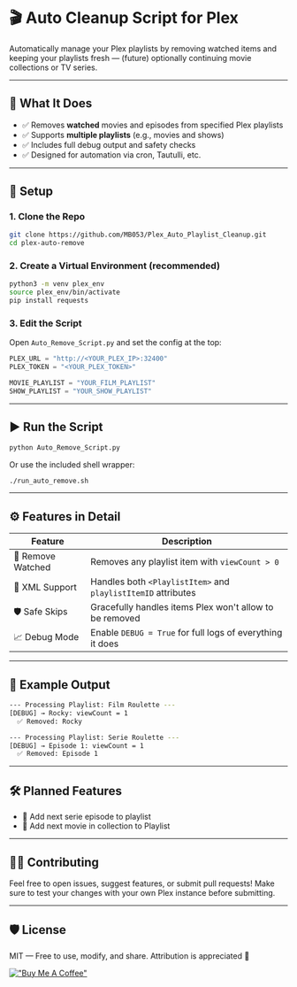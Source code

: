 # 🎬 Auto Cleanup Script for Plex

Automatically manage your Plex playlists by removing watched items and keeping your playlists fresh — (future) optionally continuing movie collections or TV series.

---

## 🚀 What It Does

- ✅ Removes **watched** movies and episodes from specified Plex playlists
- ✅ Supports **multiple playlists** (e.g., movies and shows)
- ✅ Includes full debug output and safety checks
- ✅ Designed for automation via cron, Tautulli, etc.

---

## 🔧 Setup

### 1. Clone the Repo

```bash
git clone https://github.com/MB053/Plex_Auto_Playlist_Cleanup.git
cd plex-auto-remove
```

### 2. Create a Virtual Environment (recommended)

```bash
python3 -m venv plex_env
source plex_env/bin/activate
pip install requests
```

### 3. Edit the Script

Open `Auto_Remove_Script.py` and set the config at the top:

```python
PLEX_URL = "http://<YOUR_PLEX_IP>:32400"
PLEX_TOKEN = "<YOUR_PLEX_TOKEN>"

MOVIE_PLAYLIST = "YOUR_FILM_PLAYLIST"
SHOW_PLAYLIST = "YOUR_SHOW_PLAYLIST"
```

---

## ▶️ Run the Script

```bash
python Auto_Remove_Script.py
```

Or use the included shell wrapper:

```bash
./run_auto_remove.sh
```

---

## ⚙️ Features in Detail

| Feature | Description |
|--------|-------------|
| 🧼 Remove Watched | Removes any playlist item with `viewCount > 0` |
| 📜 XML Support | Handles both `<PlaylistItem>` and `playlistItemID` attributes |
| 🛡 Safe Skips | Gracefully handles items Plex won't allow to be removed |
| 📈 Debug Mode | Enable `DEBUG = True` for full logs of everything it does |

---

## 🧪 Example Output

```bash
--- Processing Playlist: Film Roulette ---
[DEBUG] → Rocky: viewCount = 1
  ✅ Removed: Rocky

--- Processing Playlist: Serie Roulette ---
[DEBUG] → Episode 1: viewCount = 1
  ✅ Removed: Episode 1
```

---

## 🛠 Planned Features

- 🔄 Add next serie episode to playlist
- 💬 Add next movie in collection to Playlist 

---

## 🧑‍💻 Contributing

Feel free to open issues, suggest features, or submit pull requests! Make sure to test your changes with your own Plex instance before submitting.

---

## 🛡 License

MIT — Free to use, modify, and share. Attribution is appreciated 💛


[!["Buy Me A Coffee"](https://www.buymeacoffee.com/assets/img/custom_images/orange_img.png)](https://www.buymeacoffee.com/MB053)
